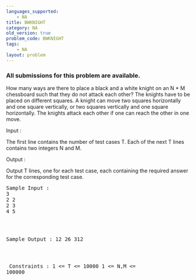 ```yaml
---
languages_supported:
    - NA
title: BWKNIGHT
category: NA
old_version: true
problem_code: BWKNIGHT
tags:
    - NA
layout: problem
---
```

###  All submissions for this problem are available. 

How many ways are there to place a black and a white knight on an N \* M chessboard such that they do not attack each other? The knights have to be placed on different squares. A knight can move two squares horizontally and one square vertically, or two squares vertically and one square horizontally. The knights attack each other if one can reach the other in one move.

Input :

The first line contains the number of test cases T. Each of the next T lines contains two integers N and M.

Output :

Output T lines, one for each test case, each containing the required answer for the corresponding test case.

<pre>
Sample Input :
3
2 2
2 3
4 5

</pre><pre>
Sample Output :
12
26
312

</pre><pre>
Constraints :
1 <= T <= 10000
1 <= N,M <= 100000
</pre>